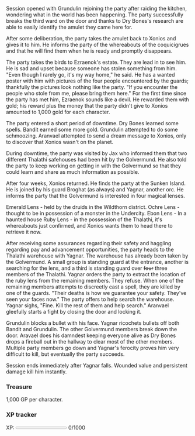 Session opened with Grundulin rejoining the party after raiding the kitchen, wondering what in the world has been happening.  The party successfully breaks the third ward on the door and thanks to Dry Bones's research are able to easily identify the amulet they came here for.

After some deliberation, the party takes the amulet back to Xonios and gives it to him.  He informs the party of the whereabouts of the coquicigrues and that he will find them when he is ready and promptly disappears.

The party takes the birds to Ezraenok's estate. They are lead in to see him.  He is sad and upset because someone has stolen something from him.  "Even though I rarely go, it's my way home," he said. He has a wanted poster with him with pictures of the four people encountered by the guards; thankfully the pictures look nothing like the party.  "If you encounter the people who stole from me, please bring them here." For the first time since the party has met him, Ezraenok sounds like a devil.  He rewarded them with gold; his reward plus the money that the party didn't give to Xonios  amounted to 1,000 gold for each character.

The party entered a short period of downtime. Dry Bones learned some spells.  Bandit earned some more gold.  Grundulin attempted to do some schmoozing.  Aranvael attempted to send a dream message to Xonios, only to discover that Xonios wasn't on the planet.

During downtime, the party was visited by Jax who informed them that two different Thalathi safehouses had been hit by the Golvermund. He also told the party to keep working on getting in with the Golvermund so that they could learn and share as much information as possible.

After four weeks, Xonios returned. He finds the party at the Sunken Island. He is joined by his guard Broghat (as always) and Yagnar, another orc. He informs the party that the Golvermund is interested in four magical lenses.

Emerald Lens - held by the druids in the Wildthorn district.
Ochre Lens - thought to be in possession of a monster in the Undercity.
Ebon Lens - In a haunted house
Ruby Lens - in the possession of the Thalathi, it's whereabouts just confirmed, and Xonios wants them to head there to retrieve it now.

After receiving some assurances regarding their safety and haggling regarding pay and advancement opportunities, the party heads to the Thalathi warehouse with Yagnar.  The warehouse has already been taken by the Golvermund.  A small group is standing guard at the entrance, another is searching for the lens, and a third is standing guard over ~~four~~ three members of the Thalathi.  Yagnar orders the party to extract the location of the ruby lens from the remaining members.  They refuse.  When one of the remaining members attempts to discreetly cast a spell, they are killed by one of the guards. "Their deaths is how we guarantee your safety. They've seen your faces now." The party offers to help search the warehouse.  Yagnar sighs, "Fine.  Kill the rest of them and help search."  Aranvael gleefully starts a fight by closing the door and locking it.

Grundulin blocks a bullet with his face. Yagnar ricochets  bullets off both Bandit and Grundulin.  The other Golvermund members break down the door. Aravael does his damndest keeping everyone alive as Dry Bones drops a fireball out in the hallway to clear most of the other members.  Multiple party members go down and Yagnar's ferocity proves him very difficult to kill, but eventually the party succeeds.

Session ends immediately after Yagnar falls.  Wounded value and persistent damage kill him instantly.

### Treasure
1,000 GP per character.

### XP tracker

XP: <progress max=1000 value=000> </progress> 0/1000

